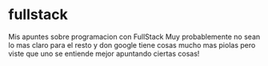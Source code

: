 # fullstack
Mis apuntes sobre programacion con FullStack
Muy probablemente no sean lo mas claro para el resto y don google tiene cosas mucho mas piolas pero viste que uno se entiende mejor apuntando ciertas cosas!
